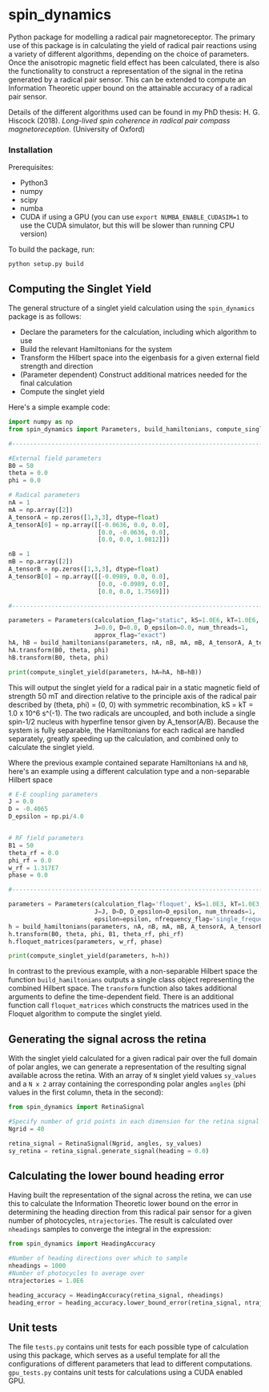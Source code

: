 # spin_dynamics
Python package for modelling a radical pair magnetoreceptor. The primary use of this package is in calculating the yield of radical pair reactions using a variety of different algorithms, depending on the choice of parameters. Once the anisotropic magnetic field effect has been calculated, there is also the functionality to construct a representation of the signal in the retina generated by a radical pair sensor. This can be extended to compute an Information Theoretic upper bound on the attainable accuracy of a radical pair sensor.

Details of the different algorithms used can be found in my PhD thesis: H. G. Hiscock (2018). _Long-lived spin coherence in radical pair compass magnetoreception_. (University of Oxford)
### Installation
Prerequisites:
- Python3
- numpy
- scipy
- numba
- CUDA if using a GPU (you can use `export NUMBA_ENABLE_CUDASIM=1` to use the CUDA simulator, but this will be slower than running CPU version)

To build the package, run:
```
python setup.py build
```
## Computing the Singlet Yield
The general structure of a singlet yield calculation using the `spin_dynamics` package is as follows:
- Declare the parameters for the calculation, including which algorithm to use
- Build the relevant Hamiltonians for the system
- Transform the Hilbert space into the eigenbasis for a given external field strength and direction
- (Parameter dependent) Construct additional matrices needed for the final calculation
- Compute the singlet yield

Here's a simple example code:
```python
import numpy as np
from spin_dynamics import Parameters, build_hamiltonians, compute_singlet_yield

#-----------------------------------------------------------------------------#

#External field parameters
B0 = 50
theta = 0.0
phi = 0.0

# Radical parameters
nA = 1
mA = np.array([2])
A_tensorA = np.zeros([1,3,3], dtype=float)
A_tensorA[0] = np.array([[-0.0636, 0.0, 0.0],
                         [0.0, -0.0636, 0.0],
                         [0.0, 0.0, 1.0812]])

nB = 1
mB = np.array([2])
A_tensorB = np.zeros([1,3,3], dtype=float)
A_tensorB[0] = np.array([[-0.0989, 0.0, 0.0],
                         [0.0, -0.0989, 0.0],
                         [0.0, 0.0, 1.7569]])

#-----------------------------------------------------------------------------#

parameters = Parameters(calculation_flag="static", kS=1.0E6, kT=1.0E6, 
                        J=0.0, D=0.0, D_epsilon=0.0, num_threads=1,
                        approx_flag="exact")
hA, hB = build_hamiltonians(parameters, nA, nB, mA, mB, A_tensorA, A_tensorB)
hA.transform(B0, theta, phi)
hB.transform(B0, theta, phi)

print(compute_singlet_yield(parameters, hA=hA, hB=hB))
```
This will output the singlet yield for a radical pair in a static magnetic field of strength 50 mT and direction relative to the principle axis of the radical pair described by (theta, phi) = (0, 0) with symmetric recombination, kS = kT = 1.0 x 10^6 s^(-1). The two radicals are uncoupled, and both include a single spin-1/2 nucleus with hyperfine tensor given by A_tensor(A/B). Because the system is fully separable, the Hamiltonians for each radical are handled separately, greatly speeding up the calculation, and combined only to calculate the singlet yield.

Where the previous example contained separate Hamiltonians `hA` and `hB`, here's an example using a different calculation type and a non-separable Hilbert space
```python
# E-E coupling parameters
J = 0.0
D = -0.4065
D_epsilon = np.pi/4.0


# RF field parameters
B1 = 50
theta_rf = 0.0
phi_rf = 0.0
w_rf = 1.317E7
phase = 0.0

#-----------------------------------------------------------------------------#

parameters = Parameters(calculation_flag='floquet', kS=1.0E3, kT=1.0E3,
                        J=J, D=D, D_epsilon=D_epsilon, num_threads=1,
                        epsilon=epsilon, nfrequency_flag='single_frequency')
h = build_hamiltonians(parameters, nA, nB, mA, mB, A_tensorA, A_tensorB)
h.transform(B0, theta, phi, B1, theta_rf, phi_rf)
h.floquet_matrices(parameters, w_rf, phase)

print(compute_singlet_yield(parameters, h=h))
```
In contrast to the previous example, with a non-separable Hilbert space the function `build_hamiltonians` outputs a single class object representing the combined Hilbert space. The `transform` function also takes additional arguments to define the time-dependent field. There is an additional function call `floquet_matrices` which constructs the matrices used in the Floquet algorithm to compute the singlet yield.

## Generating the signal across the retina
With the singlet yield calculated for a given radical pair over the full domain of polar angles, we can generate a representation of the resulting signal available across the retina. With an array of `N` singlet yield values `sy_values` and a `N x 2` array containing the corresponding polar angles `angles` (phi values in the first column, theta in the second):
```python
from spin_dynamics import RetinaSignal

#Specify number of grid points in each dimension for the retina signal
Ngrid = 40

retina_signal = RetinaSignal(Ngrid, angles, sy_values)
sy_retina = retina_signal.generate_signal(heading = 0.0)
```

## Calculating the lower bound heading error
Having built the representation of the signal across the retina, we can use this to calculate the Information Theoretic lower bound on the error in determining the heading direction from this radical pair sensor for a given number of photocycles, `ntrajectories`. The result is calculated over `nheadings` samples to converge the integral in the expression:
```python
from spin_dynamics import HeadingAccuracy

#Number of heading directions over which to sample
nheadings = 1000
#Number of photocycles to average over
ntrajectories = 1.0E6

heading_accuracy = HeadingAccuracy(retina_signal, nheadings)
heading_error = heading_accuracy.lower_bound_error(retina_signal, ntrajectories)
```

## Unit tests
The file `tests.py` contains unit tests for each possible type of calculation using this package, which serves as a useful template for all the configurations of different parameters that lead to different computations. `gpu_tests.py` contains unit tests for calculations using a CUDA enabled GPU.
